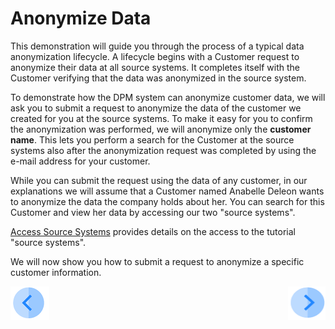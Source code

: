 # Anonymize Data

This demonstration will guide you through the process of a typical data anonymization lifecycle. A lifecycle begins with a Customer request to anonymize their data at all source systems. It completes itself with the Customer verifying that the data was anonymized in the source system.

To demonstrate how the DPM system can anonymize customer data, we will ask you to submit a request to anonymize the data of the customer we created for you at the source systems. To make it easy for you to confirm the anonymization was performed, we will anonymize only the **customer name**. This lets you perform a search for the Customer at the source systems also after the anonymization request was completed by using the e-mail address for your customer.

While you can submit the request using the data of any customer, in our explanations we will assume that a Customer named Anabelle Deleon wants to anonymize the data the company holds about her. You can search for this Customer and view her data by accessing our two "source systems".

[Access Source Systems](../00_Setup/00_Access_Source_Systems.md) provides details on the access to the tutorial "source systems".


We will now show you how to submit a request to anonymize a specific customer information.

[![Previous](../images/Previous.png)](../DPM_Application_Tutorial.md#data-subject-requests)[<img align="right" width="60" height="54" src="../images/Next.png">](03_01_Masking_Data_Tutorial.md)
